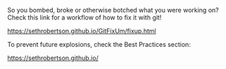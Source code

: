 So you bombed, broke or otherwise botched what you were working on? Check this link for a workflow of how to fix it with git!

https://sethrobertson.github.io/GitFixUm/fixup.html

To prevent future explosions, check the Best Practices section:

https://sethrobertson.github.io/
